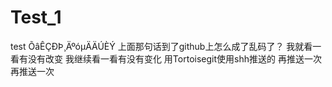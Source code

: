 ﻿# Test_1
test
ÕâÊÇÐÞ¸ÄºóµÄÄÚÈÝ
上面那句话到了github上怎么成了乱码了？
我就看一看有没有改变
我继续看一看有没有变化
用Tortoisegit使用shh推送的
再推送一次
再推送一次